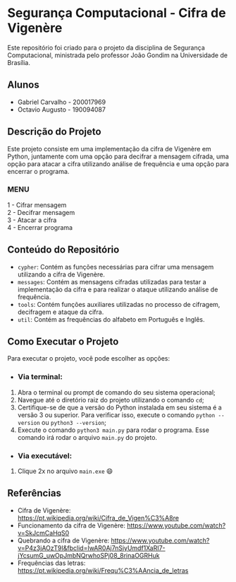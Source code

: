 # Segurança Computacional - Cifra de Vigenère

Este repositório foi criado para o projeto da disciplina de Segurança Computacional, ministrada pelo professor João Gondim na Universidade de Brasília.

## Alunos

- Gabriel Carvalho - 200017969
- Octavio Augusto - 190094087

## Descrição do Projeto

Este projeto consiste em uma implementação da cifra de Vigenère em Python, juntamente com uma opção para decifrar a mensagem cifrada, uma opção para atacar a cifra utilizando análise de frequência e uma opção para encerrar o programa.

### MENU

1 - Cifrar mensagem   
2 - Decifrar mensagem   
3 - Atacar a cifra   
4 - Encerrar programa   

## Conteúdo do Repositório

- `cypher`: Contém as funções necessárias para cifrar uma mensagem utilizando a cifra de Vigenère.
- `messages`: Contém as mensagens cifradas utilizadas para testar a implementação da cifra e para realizar o ataque utilizando análise de frequência.
- `tools`: Contém funções auxiliares utilizadas no processo de cifragem, decifragem e ataque da cifra.
- `util`: Contém as frequências do alfabeto em Português e Inglês.

## Como Executar o Projeto

Para executar o projeto, você pode escolher as opções:

 - ### Via terminal: 

1. Abra o terminal ou prompt de comando do seu sistema operacional;
2. Navegue até o diretório raiz do projeto utilizando o comando `cd`;
3. Certifique-se de que a versão do Python instalada em seu sistema é a versão 3 ou superior. Para verificar isso, execute o comando `python --version` ou `python3 --version`;
4. Execute o comando `python3 main.py` para rodar o programa. Esse comando irá rodar o arquivo `main.py` do projeto.

- ### Via executável: 
 
 1. Clique 2x no arquivo `main.exe` :smile:

## Referências

- Cifra de Vigenère: https://pt.wikipedia.org/wiki/Cifra_de_Vigen%C3%A8re
- Funcionamento da cifra de Vigenère:  https://www.youtube.com/watch?v=SkJcmCaHqS0 
- Quebrando a cifra de Vigenère:  https://www.youtube.com/watch?v=P4z3jAOzT9I&fbclid=IwAR0Aj7nSiyUmdf1XaRI7-jYcsumG_uwOpJmbNQrwhoSPj08_8rinaOGRHuk 
- Frequências das letras: https://pt.wikipedia.org/wiki/Frequ%C3%AAncia_de_letras
